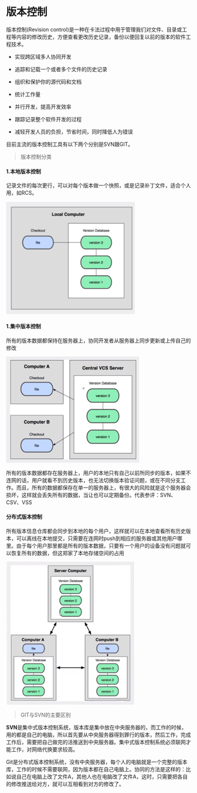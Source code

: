 # 版本控制

版本控制(Revision control)是一种在卡法过程中用于管理我们对文件、目录或工程等内容的修改历史，方便查看更改历史记录，备份以便回复以前的版本的软件工程技术。

* 实现跨区域多人协同开发

* 追踪和记载一个或者多个文件的历史记录

* 组织和保护你的源代码和文档

* 统计工作量

* 并行开发，提高开发效率

* 跟踪记录整个软件开发的过程

* 减轻开发人员的负担，节省时间，同时降低人为错误



目前主流的版本控制工具有以下两个分别是SVN跟GIT。



> 版本控制分类

#### 1.本地版本控制

记录文件的每次更行，可以对每个版本做一个快照，或是记录补丁文件，适合个人用，如RCS。

<img title="" src="./imgs/local_revision.png" alt="" width="351" data-align="center">

#### 1.集中版本控制

所有的版本数据都保持在服务器上，协同开发者从服务器上同步更新或上传自己的修改

<img title="" src="./imgs/remote_contral_revision.png" alt="" width="363" data-align="center">

所有的版本数据都存在服务器上，用户的本地只有自己以前所同步的版本，如果不连网的话，用户就看不到历史版本，也无法切换版本验证问题，或在不同分支工作。而且，所有的数据都保存在单一的服务器上，有很大的风险就是这个服务器会损坏，这样就会丢失所有的数据，当让也可以定期备份。代表参评：SVN、CSV、VSS

#### 分布式版本控制

所有版本信息仓库都会同步到本地的每个用户，这样就可以在本地查看所有历史版本，可以离线在本地提交，只需要在连网时push到相应的服务器或其他用户哪里。由于每个用户那里都是所有的版本数据，只要有一个用户的设备没有问题就可以恢复所有的数据，但这郑家了本地存储空间的占用

<img title="" src="./imgs/dis_contral_revision.png" alt="" width="349" data-align="center">

> GIT与SVN的主要区别

**SVN**是集中式版本控制系统，版本库是集中放在中央服务器的，而工作的时候，用的都是自己的电脑，所以首先要从中央服务器得到罪行的版本，然后工作，完成工作后，需要把自己做完的活推送到中央服务器。集中式版本控制系统必须联网才能工作，对网络代换要求较高。

Git是分布式版本控制系统，没有中央服务器，每个人的电脑就是一个完整的版本库，工作的时候不需要联网，因为版本都在自己电脑上。协同的方法是这样的：比如说自己在电脑上改了文件A，其他人也在电脑改了文件A，这时，只需要把各自的修改推送给对方，就可以互相看到对方的修改了。


